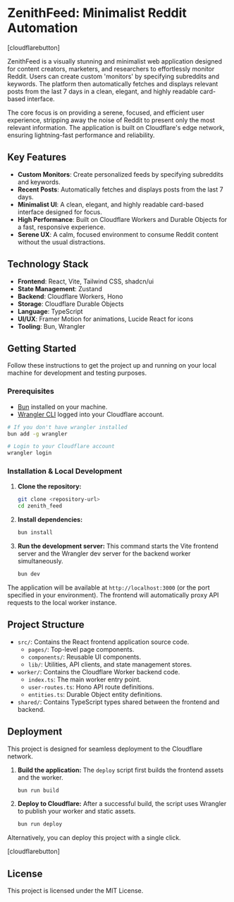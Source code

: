 # ZenithFeed: Minimalist Reddit Automation

[cloudflarebutton]

ZenithFeed is a visually stunning and minimalist web application designed for content creators, marketers, and researchers to effortlessly monitor Reddit. Users can create custom 'monitors' by specifying subreddits and keywords. The platform then automatically fetches and displays relevant posts from the last 7 days in a clean, elegant, and highly readable card-based interface.

The core focus is on providing a serene, focused, and efficient user experience, stripping away the noise of Reddit to present only the most relevant information. The application is built on Cloudflare's edge network, ensuring lightning-fast performance and reliability.

## Key Features

-   **Custom Monitors**: Create personalized feeds by specifying subreddits and keywords.
-   **Recent Posts**: Automatically fetches and displays posts from the last 7 days.
-   **Minimalist UI**: A clean, elegant, and highly readable card-based interface designed for focus.
-   **High Performance**: Built on Cloudflare Workers and Durable Objects for a fast, responsive experience.
-   **Serene UX**: A calm, focused environment to consume Reddit content without the usual distractions.

## Technology Stack

-   **Frontend**: React, Vite, Tailwind CSS, shadcn/ui
-   **State Management**: Zustand
-   **Backend**: Cloudflare Workers, Hono
-   **Storage**: Cloudflare Durable Objects
-   **Language**: TypeScript
-   **UI/UX**: Framer Motion for animations, Lucide React for icons
-   **Tooling**: Bun, Wrangler

## Getting Started

Follow these instructions to get the project up and running on your local machine for development and testing purposes.

### Prerequisites

-   [Bun](https://bun.sh/) installed on your machine.
-   [Wrangler CLI](https://developers.cloudflare.com/workers/wrangler/install-and-update/) logged into your Cloudflare account.

```bash
# If you don't have wrangler installed
bun add -g wrangler

# Login to your Cloudflare account
wrangler login
```

### Installation & Local Development

1.  **Clone the repository:**
    ```bash
    git clone <repository-url>
    cd zenith_feed
    ```

2.  **Install dependencies:**
    ```bash
    bun install
    ```

3.  **Run the development server:**
    This command starts the Vite frontend server and the Wrangler dev server for the backend worker simultaneously.
    ```bash
    bun dev
    ```

The application will be available at `http://localhost:3000` (or the port specified in your environment). The frontend will automatically proxy API requests to the local worker instance.

## Project Structure

-   `src/`: Contains the React frontend application source code.
    -   `pages/`: Top-level page components.
    -   `components/`: Reusable UI components.
    -   `lib/`: Utilities, API clients, and state management stores.
-   `worker/`: Contains the Cloudflare Worker backend code.
    -   `index.ts`: The main worker entry point.
    -   `user-routes.ts`: Hono API route definitions.
    -   `entities.ts`: Durable Object entity definitions.
-   `shared/`: Contains TypeScript types shared between the frontend and backend.

## Deployment

This project is designed for seamless deployment to the Cloudflare network.

1.  **Build the application:**
    The `deploy` script first builds the frontend assets and the worker.
    ```bash
    bun run build
    ```

2.  **Deploy to Cloudflare:**
    After a successful build, the script uses Wrangler to publish your worker and static assets.
    ```bash
    bun run deploy
    ```

Alternatively, you can deploy this project with a single click.

[cloudflarebutton]

## License

This project is licensed under the MIT License.